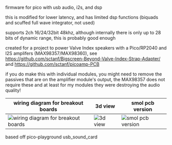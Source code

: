 firmware for pico with usb audio, i2s, and dsp

this is modified for lower latency, and has limited dsp functions (biquads and scuffed full wave integrator, not used)

supports 2ch 16/24/32bit 48khz, although internally there is only up to 28 bits of dynamic range, this is probably good enough

created for a project to power Valve Index speakers with a Pico/RP2040 and I2S amplifers (MAX98357/MAX98360), see https://github.com/sctanf/Bigscreen-Beyond-Valve-Index-Strap-Adapter/ and https://github.com/sctanf/picoamp-PCB

if you do make this with individual modules, you might need to remove the passives that are on the amplifier module's output, the MAX98357 does not require these and at least for my modules they were destroying the audio quality!

wiring diagram for breakout boards|3d view|smol pcb version
--|--|--
![wiring diagram for breakout boards](../../blob/main/images/picoamp.webp)|![3d view](../../blob/main/images/picoamp2.webp)|![smol pcb version](../../blob/main/images/picoamp3.webp)

based off pico-playground usb_sound_card
